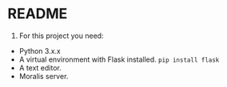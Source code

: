 # README
1. For this project you need:
- Python 3.x.x 
- A virtual environment with Flask installed. ```pip install flask```
- A text editor.
- Moralis server.